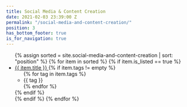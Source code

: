 ```yaml
---
title: Social Media & Content Creation
date: 2021-02-03 23:39:00 Z
permalink: "/social-media-and-content-creation/"
position: 3
has_bottom_footer: true
is_for_navigation: true
---
```


<!-- {% include page_header.html %} -->
<ul class="content_container-list_page_wrapper">
	{% assign sorted = site.social-media-and-content-creation | sort: "position" %}
	{% for item in sorted %}
		{% if item.is_listed == true %}
			<li class="list_page_wrapper-list_page_item">
				<a class="--anchor_styling --standard_text_styling --text_styling_3" href="{{ item.url }}">
					{{ item.title }}
				</a>
				{% if item.tags != empty %}
					<ul class="list_page_item-list_page_item_tag_list">
						{% for tag in item.tags %}
							<li class="list_page_item_tag_list-list_page_item_tag">
								{{ tag }}
							</li>
						{% endfor %}
					</ul>
				{% endif %}
			</li>
		{% endif %}
	{% endfor %}
</ul>
